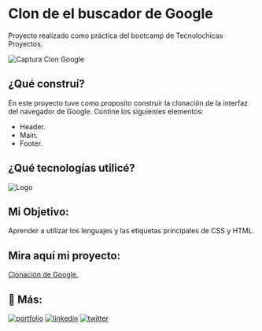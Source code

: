 # Clon de el buscador de Google

Proyecto realizado como práctica del bootcamp de Tecnolochicas Proyectos.

![Captura Clon Google](clondegoogle.png)

## ¿Qué construí?

En este proyecto tuve como proposito construir la clonación de la interfaz del navegador de Google.
Contine los siguientes elementos:

* Header.
* Main.
* Footer.

## ¿Qué tecnologías utilicé?

![Logo](https://static.packt-cdn.com/products/9781838648121/graphics/assets/9a5e3a54-0f0e-42a2-ab09-3ab748173cfe.png)

## Mi Objetivo:
Aprender a utilizar los lenguajes y las etiquetas principales de CSS y HTML.

## Mira aquí mi proyecto:
[Clonación de Google.](https://googleclon-valeria-vazquezs-projects.vercel.app/)

## 🔗 Más:
[![portfolio](https://img.shields.io/badge/my_portfolio-000?style=for-the-badge&logo=ko-fi&logoColor=white)](https://valeriavazquez19.github.io/)
[![linkedin](https://img.shields.io/badge/linkedin-0A66C2?style=for-the-badge&logo=linkedin&logoColor=white)](https://www.linkedin.com/in/vazquez-valeria-b73bb1273/)
[![twitter](https://img.shields.io/badge/twitter-1DA1F2?style=for-the-badge&logo=twitter&logoColor=white)](https://twitter.com/VazquezVale19?t=K2PoA4ZCTuW8046si5L6Pg&s=09)

